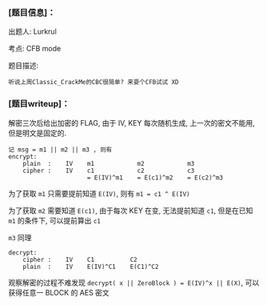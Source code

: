 ### [题目信息]：

出题人: Lurkrul

考点: CFB mode

题目描述:

```
听说上周Classic_CrackMe的CBC很简单? 来耍个CFB试试 XD
```

### [题目writeup]：

解密三次后给出加密的 FLAG, 由于 IV, KEY 每次随机生成, 上一次的密文不能用, 但是明文是固定的.

```
记 msg = m1 || m2 || m3 , 则有
encrypt:
    plain  :    IV    m1            m2            m3
    cipher :    IV    c1            c2            c3
                      = E(IV)^m1    = E(c1)^m2    = E(c2)^m3
```

为了获取 `m1` 只需要提前知道 `E(IV)`, 则有 `m1 = c1 ^ E(IV)`

为了获取 `m2` 需要知道 `E(c1)`, 由于每次 KEY 在变, 无法提前知道 `c1`, 但是在已知 `m1` 的条件下, 可以提前算出 `c1`

`m3` 同理

```
decrypt:
    cipher :    IV    C1          C2
    plain  :    IV    E(IV)^C1    E(C1)^C2
```

观察解密的过程不难发现 `decrypt( x || ZeroBlock ) = E(IV)^x || E(X)`, 可以获得任意一 BLOCK 的 AES 密文

